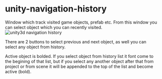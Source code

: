 unity-navigation-history
========================

Window which track visited game objects, prefab etc. From this window you can select object which you can recently visited.
![unity3d navigation history](http://storage9.static.itmages.ru/i/13/1205/h_1386245146_9323333_60f4011059.png)

There are 2 buttons to select previous and next object, as well you can select any object from history. 

Active object is bolded. If you select object from history list it font come to the begining of that list, but if you select any another object after that from project or from scene it will be appended to the top of the list and become active (bold).
